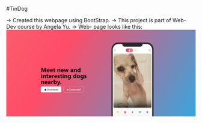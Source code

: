 #TinDog

-> Created this webpage using BootStrap.
-> This project is part of Web-Dev course by Angela Yu.
-> Web- page looks like this:
![Home](image.png)